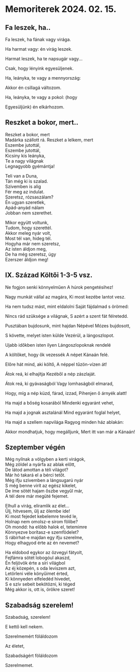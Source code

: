 
# Memoriterek 2024. 02. 15. 




##  Fa leszek, ha..

Fa leszek, ha fának vagy virága.

Ha harmat vagy: én virág leszek.

Harmat leszek, ha te napsugár vagy...

Csak, hogy lényink egyesüljenek.




Ha, leányka, te vagy a mennyország:

Akkor én csillagá változom.

Ha, leányka, te vagy a pokol: (hogy

Egyesüljünk) én elkárhozom.




## Reszket a bokor, mert..
Reszket a bokor, mert  
Madárka szállott rá.
Reszket a lelkem, mert  
Eszembe jutottál,  
Eszembe jutottál,  
Kicsiny kis leányka,  
Te a nagy világnak  
Legnagyobb gyémántja!  

Teli van a Duna,  
Tán még ki is szalad.  
Szivemben is alig  
Fér meg az indulat.  
Szeretsz, rózsaszálam?  
Én ugyan szeretlek,  
Apád-anyád nálam  
Jobban nem szerethet.  

Mikor együtt voltunk,  
Tudom, hogy szerettél.  
Akkor meleg nyár volt,  
Most tél van, hideg tél.  
Hogyha már nem szeretsz,  
Az isten áldjon meg,  
De ha még szeretsz, úgy  
Ezerszer áldjon meg!  


## IX. Század Költői 1-3-5 vsz.

Ne fogjon senki könnyelműen
A húrok pengetésihez!

Nagy munkát vállal az magára,
Ki most kezébe lantot vesz.

Ha nem tudsz mást, mint eldalolni
Saját fájdalmad s örömed:

Nincs rád szüksége a világnak,
S azért a szent fát félretedd.


Pusztában bujdosunk, mint hajdan
Népével Mózes bujdosott,

S követte, melyet isten külde
Vezérül, a lángoszlopot.

Ujabb időkben isten ilyen
Lángoszlopoknak rendelé

A költőket, hogy ők vezessék
A népet Kánaán felé.


Előre hát mind, aki költő,
A néppel tűzön-vízen át!

Átok reá, ki elhajítja
Kezéből a nép zászlaját.

Átok reá, ki gyávaságból
Vagy lomhaságból elmarad,

Hogy, míg a nép küzd, fárad, izzad,
Pihenjen ő árnyék alatt!


Ha majd a bőség kosarából
Mindenki egyaránt vehet,

Ha majd a jognak asztalánál
Mind egyaránt foglal helyet,

Ha majd a szellem napvilága
Ragyog minden ház ablakán:

Akkor mondhatjuk, hogy megálljunk,
Mert itt van már a Kánaán!


## Szeptember végén
 Még nyílnak a völgyben a kerti virágok,  
Még zöldel a nyárfa az ablak előtt,  
De látod amottan a téli világot?  
Már hó takará el a bérci tetőt.  
Még ifju szivemben a lángsugarú nyár  
S még benne virít az egész kikelet,  
De íme sötét hajam őszbe vegyűl már,  
A tél dere már megüté fejemet.  

Elhull a virág, eliramlik az élet...  
Űlj, hitvesem, űlj az ölembe ide!  
Ki most fejedet kebelemre tevéd le,  
Holnap nem omolsz-e sirom fölibe?  
Oh mondd: ha előbb halok el, tetemimre  
Könnyezve borítasz-e szemfödelet?  
S rábírhat-e majdan egy ifju szerelme,  
Hogy elhagyod érte az én nevemet?  

Ha eldobod egykor az özvegyi fátyolt,  
Fejfámra sötét lobogóul akaszd,  
Én feljövök érte a síri világbol  
Az éj közepén, s oda leviszem azt,  
Letörleni véle könyűimet érted,  
Ki könnyeden elfeledéd hivedet,  
S e szív sebeit bekötözni, ki téged  
Még akkor is, ott is, örökre szeret!  


## Szabadság szerelem!
 Szabadság, szerelem!
 
E kettő kell nekem.

Szerelmemért föláldozom

Az életet,

Szabadságért föláldozom

Szerelmemet.
